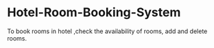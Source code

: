 # Hotel-Room-Booking-System
To book rooms in hotel ,check the availability of rooms, add and delete rooms.

